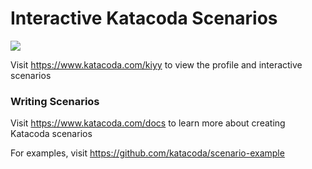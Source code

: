 # Interactive Katacoda Scenarios

[![](http://shields.katacoda.com/katacoda/kiyy/count.svg)](https://www.katacoda.com/kiyy "Get your profile on Katacoda.com")

Visit https://www.katacoda.com/kiyy to view the profile and interactive scenarios

### Writing Scenarios
Visit https://www.katacoda.com/docs to learn more about creating Katacoda scenarios

For examples, visit https://github.com/katacoda/scenario-example
